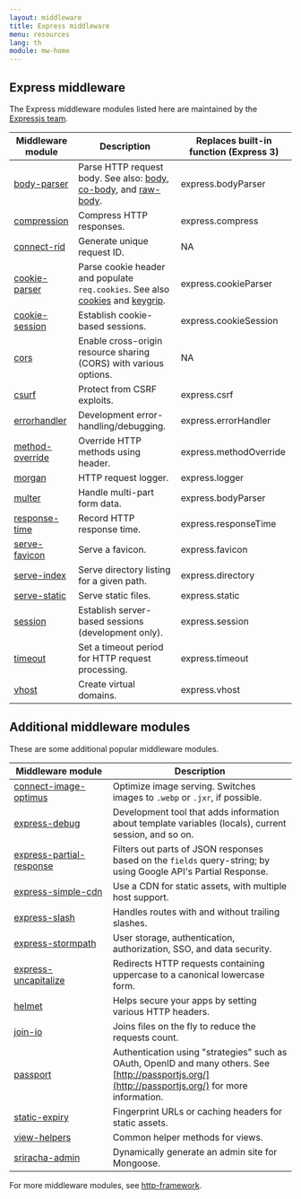 ```yaml
---
layout: middleware
title: Express middleware
menu: resources
lang: th
module: mw-home
---
```


## Express middleware

The Express middleware modules listed here are maintained by the
[Expressjs team](https://github.com/orgs/expressjs/people).

| Middleware module                                             | Description                                                                                                                                                                             | Replaces built-in function (Express 3) |
| ------------------------------------------------------------- | --------------------------------------------------------------------------------------------------------------------------------------------------------------------------------------- | -------------------------------------- |
| [body-parser](/resources/middleware/body-parser.html)         | Parse HTTP request body. See also: [body](https://github.com/raynos/body), [co-body](https://github.com/visionmedia/co-body), and [raw-body](https://github.com/stream-utils/raw-body). | express.bodyParser                     |
| [compression](/resources/middleware/compression.html)         | Compress HTTP responses.                                                                                                                                                                | express.compress                       |
| [connect-rid](/resources/middleware/connect-rid.html)         | Generate unique request ID.                                                                                                                                                             | NA                                     |
| [cookie-parser](/resources/middleware/cookie-parser.html)     | Parse cookie header and populate `req.cookies`. See also [cookies](https://github.com/jed/cookies) and [keygrip](https://github.com/jed/keygrip).                                       | express.cookieParser                   |
| [cookie-session](/resources/middleware/cookie-session.html)   | Establish cookie-based sessions.                                                                                                                                                        | express.cookieSession                  |
| [cors](/resources/middleware/cors.html)                       | Enable cross-origin resource sharing (CORS) with various options.                                                                                                                       | NA                                     |
| [csurf](/resources/middleware/csurf.html)                     | Protect from CSRF exploits.                                                                                                                                                             | express.csrf                           |
| [errorhandler](/resources/middleware/errorhandler.html)       | Development error-handling/debugging.                                                                                                                                                   | express.errorHandler                   |
| [method-override](/resources/middleware/method-override.html) | Override HTTP methods using header.                                                                                                                                                     | express.methodOverride                 |
| [morgan](/resources/middleware/morgan.html)                   | HTTP request logger.                                                                                                                                                                    | express.logger                         |
| [multer](/resources/middleware/multer.html)                   | Handle multi-part form data.                                                                                                                                                            | express.bodyParser                     |
| [response-time](/resources/middleware/response-time.html)     | Record HTTP response time.                                                                                                                                                              | express.responseTime                   |
| [serve-favicon](/resources/middleware/serve-favicon.html)     | Serve a favicon.                                                                                                                                                                        | express.favicon                        |
| [serve-index](/resources/middleware/serve-index.html)         | Serve directory listing for a given path.                                                                                                                                               | express.directory                      |
| [serve-static](/resources/middleware/serve-static.html)       | Serve static files.                                                                                                                                                                     | express.static                         |
| [session](/resources/middleware/session.html)                 | Establish server-based sessions (development only).                                                                                                                                     | express.session                        |
| [timeout](/resources/middleware/timeout.html)                 | Set a timeout period for HTTP request processing.                                                                                                                                       | express.timeout                        |
| [vhost](/resources/middleware/vhost.html)                     | Create virtual domains.                                                                                                                                                                 | express.vhost                          |

## Additional middleware modules

These are some additional popular middleware modules.

| Middleware&nbsp;module                                                          | Description                                                                                                                                         |
| ------------------------------------------------------------------------------- | --------------------------------------------------------------------------------------------------------------------------------------------------- |
| [connect-image-optimus](https://github.com/msemenistyi/connect-image-optimus)   | Optimize image serving. Switches images to `.webp` or `.jxr`, if possible.                                                                          |
| [express-debug](https://github.com/devoidfury/express-debug)                    | Development tool that adds information about template variables (locals), current session, and so on.                                               |
| [express-partial-response](https://github.com/nemtsov/express-partial-response) | Filters out parts of JSON responses based on the `fields` query-string; by using Google API's Partial Response.                                     |
| [express-simple-cdn](https://github.com/jamiesteven/express-simple-cdn)         | Use a CDN for static assets, with multiple host support.                                                                                            |
| [express-slash](https://github.com/ericf/express-slash)                         | Handles routes with and without trailing slashes.                                                                                                   |
| [express-stormpath](https://github.com/stormpath/stormpath-express)             | User storage, authentication, authorization, SSO, and data security.                                                                                |
| [express-uncapitalize](https://github.com/jamiesteven/express-uncapitalize)     | Redirects HTTP requests containing uppercase to a canonical lowercase form.                                                                         |
| [helmet](https://github.com/helmetjs/helmet)                                    | Helps secure your apps by setting various HTTP headers.                                                                                             |
| [join-io](https://github.com/coderaiser/join-io)                                | Joins files on the fly to reduce the requests count.                                                                                                |
| [passport](https://github.com/jaredhanson/passport)                             | Authentication using "strategies" such as OAuth, OpenID and many others. See [http://passportjs.org/](http://passportjs.org/) for more information. |
| [static-expiry](https://github.com/paulwalker/connect-static-expiry)            | Fingerprint URLs or caching headers for static assets.                                                                                              |
| [view-helpers](https://github.com/madhums/node-view-helpers)                    | Common helper methods for views.                                                                                                                    |
| [sriracha-admin](https://github.com/hdngr/siracha)                              | Dynamically generate an admin site for Mongoose.                                                                                                    |

For more middleware modules, see [http-framework](https://github.com/Raynos/http-framework#modules).
